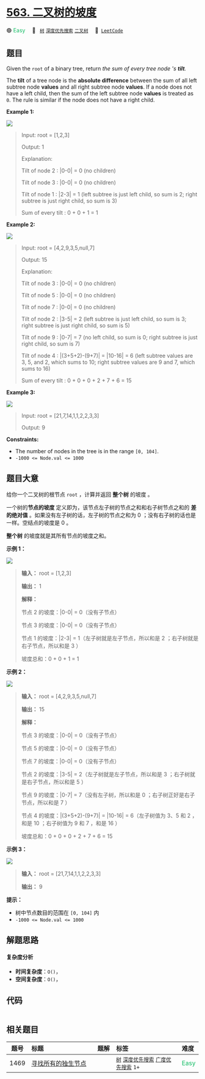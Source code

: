 # [563. 二叉树的坡度](https://leetcode.com/problems/binary-tree-tilt)

🟢 <font color=#15bd66>Easy</font>&emsp; 🔖&ensp; [`树`](/leetcode-js/outline/tag/tree.md) [`深度优先搜索`](/leetcode-js/outline/tag/depth-first-search.md) [`二叉树`](/leetcode-js/outline/tag/binary-tree.md)&emsp; 🔗&ensp;[`LeetCode`](https://leetcode.com/problems/binary-tree-tilt)

## 题目

Given the `root` of a binary tree, return _the sum of every tree node 's
**tilt**._

The **tilt** of a tree node is the **absolute difference** between the sum of
all left subtree node **values** and all right subtree node **values**. If a
node does not have a left child, then the sum of the left subtree node
**values** is treated as `0`. The rule is similar if the node does not have a
right child.



**Example 1:**

![](https://assets.leetcode.com/uploads/2020/10/20/tilt1.jpg)

> Input: root = [1,2,3]
> 
> Output: 1
> 
> Explanation: 
> 
> Tilt of node 2 : |0-0| = 0 (no children)
> 
> Tilt of node 3 : |0-0| = 0 (no children)
> 
> Tilt of node 1 : |2-3| = 1 (left subtree is just left child, so sum is 2; right subtree is just right child, so sum is 3)
> 
> Sum of every tilt : 0 + 0 + 1 = 1

**Example 2:**

![](https://assets.leetcode.com/uploads/2020/10/20/tilt2.jpg)

> Input: root = [4,2,9,3,5,null,7]
> 
> Output: 15
> 
> Explanation: 
> 
> Tilt of node 3 : |0-0| = 0 (no children)
> 
> Tilt of node 5 : |0-0| = 0 (no children)
> 
> Tilt of node 7 : |0-0| = 0 (no children)
> 
> Tilt of node 2 : |3-5| = 2 (left subtree is just left child, so sum is 3; right subtree is just right child, so sum is 5)
> 
> Tilt of node 9 : |0-7| = 7 (no left child, so sum is 0; right subtree is just right child, so sum is 7)
> 
> Tilt of node 4 : |(3+5+2)-(9+7)| = |10-16| = 6 (left subtree values are 3, 5, and 2, which sums to 10; right subtree values are 9 and 7, which sums to 16)
> 
> Sum of every tilt : 0 + 0 + 0 + 2 + 7 + 6 = 15

**Example 3:**

![](https://assets.leetcode.com/uploads/2020/10/20/tilt3.jpg)

> Input: root = [21,7,14,1,1,2,2,3,3]
> 
> Output: 9

**Constraints:**

  * The number of nodes in the tree is in the range `[0, 104]`.
  * `-1000 <= Node.val <= 1000`


## 题目大意

给你一个二叉树的根节点 `root` ，计算并返回 **整个树** 的坡度 。

一个树的**节点的坡度** 定义即为，该节点左子树的节点之和和右子树节点之和的 **差的绝对值** 。如果没有左子树的话，左子树的节点之和为 0
；没有右子树的话也是一样。空结点的坡度是 0 。

**整个树** 的坡度就是其所有节点的坡度之和。



**示例 1：**

![](https://assets.leetcode.com/uploads/2020/10/20/tilt1.jpg)

> 
> 
> 
> 
> 
> **输入：** root = [1,2,3]
> 
> **输出：** 1
> 
> **解释：**
> 
> 节点 2 的坡度：|0-0| = 0（没有子节点）
> 
> 节点 3 的坡度：|0-0| = 0（没有子节点）
> 
> 节点 1 的坡度：|2-3| = 1（左子树就是左子节点，所以和是 2 ；右子树就是右子节点，所以和是 3 ）
> 
> 坡度总和：0 + 0 + 1 = 1
> 
> 

**示例 2：**

![](https://assets.leetcode.com/uploads/2020/10/20/tilt2.jpg)

> 
> 
> 
> 
> 
> **输入：** root = [4,2,9,3,5,null,7]
> 
> **输出：** 15
> 
> **解释：**
> 
> 节点 3 的坡度：|0-0| = 0（没有子节点）
> 
> 节点 5 的坡度：|0-0| = 0（没有子节点）
> 
> 节点 7 的坡度：|0-0| = 0（没有子节点）
> 
> 节点 2 的坡度：|3-5| = 2（左子树就是左子节点，所以和是 3 ；右子树就是右子节点，所以和是 5 ）
> 
> 节点 9 的坡度：|0-7| = 7（没有左子树，所以和是 0 ；右子树正好是右子节点，所以和是 7 ）
> 
> 节点 4 的坡度：|(3+5+2)-(9+7)| = |10-16| = 6（左子树值为 3、5 和 2 ，和是 10 ；右子树值为 9 和 7 ，和是 16 ）
> 
> 坡度总和：0 + 0 + 0 + 2 + 7 + 6 = 15
> 
> 

**示例 3：**

![](https://assets.leetcode.com/uploads/2020/10/20/tilt3.jpg)

> 
> 
> 
> 
> 
> **输入：** root = [21,7,14,1,1,2,2,3,3]
> 
> **输出：** 9
> 
> 



**提示：**

  * 树中节点数目的范围在 `[0, 104]` 内
  * `-1000 <= Node.val <= 1000`


## 解题思路

#### 复杂度分析

- **时间复杂度**：`O()`，
- **空间复杂度**：`O()`，

## 代码

```javascript

```

## 相关题目

<!-- prettier-ignore -->
| 题号 | 标题 | 题解 | 标签 | 难度 |
| :------: | :------ | :------: | :------ | :------ |
| 1469 | [寻找所有的独生节点](https://leetcode.com/problems/find-all-the-lonely-nodes) |  |  [`树`](/leetcode-js/outline/tag/tree.md) [`深度优先搜索`](/leetcode-js/outline/tag/depth-first-search.md) [`广度优先搜索`](/leetcode-js/outline/tag/breadth-first-search.md) `1+` | <font color=#15bd66>Easy</font> |

<style>
.blue {
    background-color: #096dd9;
    padding: 0.25rem 0.5rem;
    margin: 0;
    font-size: 0.85em;
    border-radius: 3px;
    color: white;
    font-weight: 500;
}
table th:first-of-type { width: 10%; }
table th:nth-of-type(2) { width: 35%; }
table th:nth-of-type(3) { width: 10%; }
table th:nth-of-type(4) { width: 35%; }
table th:nth-of-type(5) { width: 10%; }
</style>

